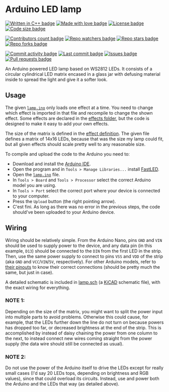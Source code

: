 <!----------------------------------------------------------------------------->
<!-- Readme for GitHub repo.                                                 -->
<!--                                                                         -->
<!-- Author:   Kip (https://github.com/kip93/).                              -->
<!-- Source:   https://github.com/kip93/lamp/                                -->
<!-- License:  BSD 3-Clause                                                  -->
<!----------------------------------------------------------------------------->

# Arduino LED lamp

<!-- Mostly constant stuff. Cache of a year for the first 2, and an hour for the rest. -->
[![Written in C++ badge](https://img.shields.io/badge/Written%20in-C%2B%2B-B13959?style=flat&cacheSeconds=31556952)](https://github.com/kip93/lamp/search?l=c%2B%2B)
[![Made with love badge](https://img.shields.io/badge/Made%20with-%E2%99%A5-B13959?style=flat&cacheSeconds=31556952)](./LICENSE)
[![License badge](https://img.shields.io/github/license/kip93/lamp?style=flat&label=License&color=B13959&cacheSeconds=3600)](./LICENSE)
[![Code size badge](https://img.shields.io/github/languages/code-size/kip93/lamp?style=flatt&label=Size&color=B13959&cacheSeconds=3600)](https://github.com/kip93/lamp)

<!-- Let's be honest, no need to update these very often either. Cached for 15 minutes. -->
[![Contributors count badge](https://img.shields.io/github/contributors/kip93/lamp?style=flat&label=Contributors&color=42853D&cacheSeconds=900)](https://github.com/kip93/lamp/graphs/contributors)
[![Repo watchers badge](https://img.shields.io/github/watchers/kip93/lamp?style=flat&label=Watchers&color=42853D&cacheSeconds=900)](https://github.com/kip93/lamp/watchers)
[![Repo stars badge](https://img.shields.io/github/stars/kip93/lamp?style=flat&label=Stars&color=42853D&cacheSeconds=900)](https://github.com/kip93/lamp/stargazers)
[![Repo forks badge](https://img.shields.io/github/forks/kip93/lamp?style=flat&label=Forks&color=42853D&cacheSeconds=900)](https://github.com/kip93/lamp/network/members)

<!-- Relatively "volatile" badges. Cached for a minute. -->
[![Commit activity badge](https://img.shields.io/github/commit-activity/m/kip93/lamp?style=flat&label=Commit%20activity&color=067CC1&cacheSeconds=60)](https://github.com/kip93/lamp/graphs/commit-activity)
[![Last commit badge](https://img.shields.io/github/last-commit/kip93/lamp?style=flat&label=Last%20commit&color=067CC1&cacheSeconds=60)](https://github.com/kip93/lamp/commits/main)
[![Issues badge](https://img.shields.io/github/issues/kip93/lamp?style=flat&label=Issues&color=067CC1&cacheSeconds=60)](https://github.com/kip93/lamp/issues)
[![Pull requests badge](https://img.shields.io/github/issues-pr/kip93/lamp?style=flat&label=PRs&color=067CC1&cacheSeconds=60)](https://github.com/kip93/lamp/pulls)

An Arduino powered LED lamp based on WS2812 LEDs. It consists of a circular
cylindrical LED matrix encased in a glass jar with defusing material inside to
spread the light and give it a softer look.

## Usage

The given [`lamp.ino`](./lamp.ino) only loads one effect at a time. You need to
change which effect is imported in that file and recompile to change the shown
effect. Some effects are declared in the [effects folder](./effects/), but the
code is designed to make it easy to add your own effects.

The size of the matrix is defined in the
[effect definition](./effects/effect.h). The given file defines a matrix of
14x16 LEDs, because that was the size my lamp could fit, but all given effects
should scale pretty well to any reasonable size.

To compile and upload the code to the Arduino you need to:

 * Download and install the
   [Arduino IDE](https://www.arduino.cc/en/Main.Software).
 * Open the program and in `Tools > Manage Libraries...` install
   [FastLED](http://fastled.io/).
 * Open the [`lamp.ino`](./lamp.ino) file.
 * In `Tools > Board` and `Tools > Processor` select the correct Arduino model
   you are using.
 * In `Tools > Port` select the correct port where your device is connected to
   your computer.
 * Press the `Upload` button (the right pointing arrow).
 * C'est fini. As long as there was no error in the previous steps, the code
   should've been uploaded to your Arduino device.

## Wiring

Wiring should be relatively simple. From the Arduino Nano, pins `GND` and `VIN`
should be used to supply power to the device, and any data pin (in this example,
`D13`) should be connected to the `DIN` from the first LED in the strip. Then,
use the same power supply to connect to pins `VSS` and `VDD` of the strip (aka
`GND` and `VCC`/`VIN`/`5V`, respectively). For other Arduino models, refer to
[their pinouts](https://web.archive.org/web/20201029095458/https://arduino.pinout.guide/)
to know their correct connections (should be pretty much the same, but just in
case).

A detailed schematic is included in [lamp.sch](./lamp.sch)
(a [KiCAD](https://kicad.org/) schematic file), with the exact wiring for
everything.

### NOTE 1:

Depending on the size of the matrix, you might want to split the power input
into multiple parts to avoid problems. Otherwise this could cause, for example,
that the LEDs further down the line do not turn on because powers has dropped
too far, or decreased brightness at the end of the strip. This is accomplished
by instead of daisy chaining the power from one column to the next, to instead
connect new wires coming straight from the power supply (the data wire should
still be connected as usual).

### NOTE 2:

Do not use the power of the Arduino itself to drive the LEDs except for really
small cases (I'd say 20 LEDs tops, depending on brightness and RGB values),
since that could overload its circuits. Instead, use and power both the Arduino
and the LEDs that way (as detailed above).
